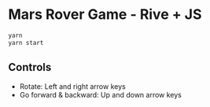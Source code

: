 # Mars Rover Game - Rive + JS

```js
yarn
yarn start
```

## Controls

- Rotate: Left and right arrow keys
- Go forward & backward: Up and down arrow keys
